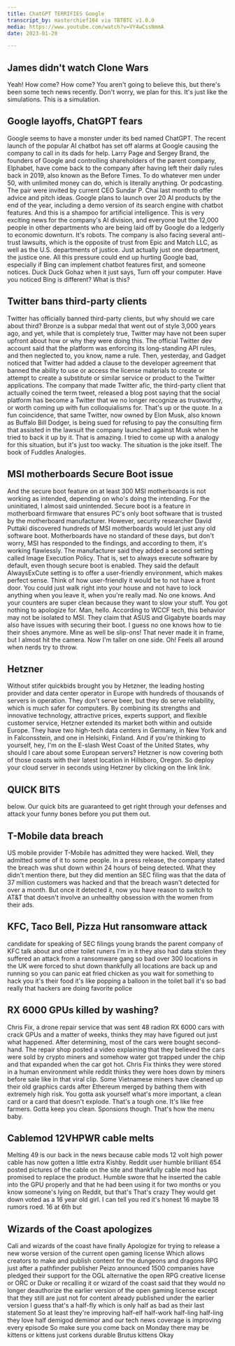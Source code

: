 ```yaml
---
title: ChatGPT TERRIFIES Google
transcript_by: masterchief164 via TBTBTC v1.0.0
media: https://www.youtube.com/watch?v=VY4wCssNmmA
date: 2023-01-20

---
```


## James didn't watch Clone Wars

 Yeah! How come? How come? You aren't going to believe this, but there's been some tech news recently. Don't worry, we plan for this. It's just like the simulations. This is a simulation.

## Google layoffs, ChatGPT fears

 Google seems to have a monster under its bed named ChatGPT. The recent launch of the popular AI chatbot has set off alarms at Google causing the company to call in its dads for help. Larry Page and Sergey Brand, the founders of Google and controlling shareholders of the parent company, Elphabet, have come back to the company after having left their daily rules back in 2019, also known as the Before Times. To do whatever men under 50, with unlimited money can do, which is literally anything. Or podcasting. The pair were invited by current CEO Sundar P. Chai last month to offer advice and pitch ideas. Google plans to launch over 20 AI products by the end of the year, including a demo version of its search engine with chatbot features. And this is a shampoo for artificial intelligence. This is very exciting news for the company's AI division, and everyone but the 12,000 people in other departments who are being laid off by Google do a ledgerly to economic downturn. It's robots. The company is also facing several anti-trust lawsuits, which is the opposite of trust from Epic and Match LLC, as well as the U.S. departments of justice. Just actually just one department, the justice one. All this pressure could end up hurting Google bad, especially if Bing can implement chatbot features first, and someone notices. Duck Duck Gohaz when it just says, Turn off your computer. Have you noticed Bing is different? What is this?

## Twitter bans third-party clients

 Twitter has officially banned third-party clients, but why should we care about third? Bronze is a subpar medal that went out of style 3,000 years ago, and yet, while that is completely true, Twitter may have not been super upfront about how or why they were doing this. The official Twitter dev account said that the platform was enforcing its long-standing API rules, and then neglected to, you know, name a rule. Then, yesterday, and Gadget noticed that Twitter had added a clause to the developer agreement that banned the ability to use or access the license materials to create or attempt to create a substitute or similar service or product to the Twitter applications. The company that made Twitter afic, the third-party client that actually coined the term tweet, released a blog post saying that the social platform has become a Twitter that we no longer recognize as trustworthy, or worth coming up with fun colloquialisms for. That's up or the quote. In a fun coincidence, that same Twitter, now owned by Elon Musk, also known as Buffalo Bill Dodger, is being sued for refusing to pay the consulting firm that assisted in the lawsuit the company launched against Musk when he tried to back it up by it. That is amazing. I tried to come up with a analogy for this situation, but it's just too wacky. The situation is the joke itself. The book of Fuddles Analogies.

## MSI motherboards Secure Boot issue

 And the secure boot feature on at least 300 MSI motherboards is not working as intended, depending on who's doing the intending. For the uninitiated, I almost said unintended. Secure boot is a feature in motherboard firmware that ensures PC's only boot software that is trusted by the motherboard manufacturer. However, security researcher David Puttaki discovered hundreds of MSI motherboards would let just any old software boot. Motherboards have no standard of these days, but don't worry, MSI has responded to the findings, and according to them, it's working flawlessly. The manufacturer said they added a second setting called Image Execution Policy. That is, set to always execute software by default, even though secure boot is enabled. They said the default AlwaysExCute setting is to offer a user-friendly environment, which makes perfect sense. Think of how user-friendly it would be to not have a front door. You could just walk right into your house and not have to lock anything when you leave it, when you're really mad. No one knows. And your counters are super clean because they want to slow your stuff. You got nothing to apologize for. Man, hello. According to WCCF tech, this behavior may not be isolated to MSI. They claim that ASUS and Gigabyte boards may also have issues with securing their boot. I guess no one knows how to tie their shoes anymore. Mine as well be slip-ons! That never made it in frame, but I almost hit the camera. Now I'm taller on one side. Oh! Feels all around when nerds try to throw.

## Hetzner

 Without stifer quickbids brought you by Hetzner, the leading hosting provider and data center operator in Europe with hundreds of thousands of servers in operation. They don't serve beer, but they do serve reliability, which is much safer for computers. By combining its strengths and innovative technology, attractive prices, experts support, and flexible customer service, Hetzner extended its market both within and outside Europe. They have two high-tech data centers in Germany, in New York and in Falconsstein, and one in Helsinki, Finland. And if you're thinking to yourself, hey, I'm on the E-slash West Coast of the United States, why should I care about some European servers? Hetzner is now covering both of those coasts with their latest location in Hillsboro, Oregon. So deploy your cloud server in seconds using Hetzner by clicking on the link link.

## QUICK BITS

 below. Our quick bits are guaranteed to get right through your defenses and attack your funny bones before you put them out.

## T-Mobile data breach

 US mobile provider T-Mobile has admitted they were hacked. Well, they admitted some of it to some people. In a press release, the company stated the breach was shut down within 24 hours of being detected. What they didn't mention there, but they did mention an SEC filing was that the data of 37 million customers was hacked and that the breach wasn't detected for over a month. But once it detected it, now you have reason to switch to AT&T that doesn't involve an unhealthy obsession with the women from their ads.

## KFC, Taco Bell, Pizza Hut ransomware attack

 candidate for speaking of SEC filings young brands the parent company of KFC talk about and other toilet runers I'm in it they also had data stolen they suffered an attack from a ransomware gang so bad over 300 locations in the UK were forced to shut down thankfully all locations are back up and running so you can panic eat fried chicken as you wait for something to hack you it's their food it's like popping a balloon in the toilet ball it's so bad really that hackers are doing favorite police

## RX 6000 GPUs killed by washing?

 Chris Fix, a drone repair service that was sent 48 radion RX 6000 cars with crack GPUs and a matter of weeks, thinks they may have figured out just what happened. After determining, most of the cars were bought second-hand. The repair shop posted a video explaining that they believed the cars were sold by crypto miners and somehow water got trapped under the chip and that expanded when the car got hot. Chris Fix thinks they were stored in a human environment while reddit thinks they were hoes down by miners before sale like in that viral clip. Some Vietnamese miners have cleaned up their old graphics cards after Ethereum merged by bathing them with extremely high risk. You gotta ask yourself what's more important, a clean card or a card that doesn't explode. That's a tough one. It's like free farmers. Gotta keep you clean. Sponsions though. That's how the menu baby.

## Cablemod 12VHPWR cable melts

 Melting 49 is our back in the news because cable mods 12 volt high power cable has now gotten a little extra Kishby. Reddit user humble brilliant 654 posted pictures of the cable on the site and thankfully cable mod has promised to replace the product. Humble swore that he inserted the cable into the GPU properly and that he had been using it for two months or you know someone's lying on Reddit, but that's That's crazy They would get down voted as a 16 year old girl. I can tell you red it's honest 16 maybe 18 rumors roed. 16 at 6th but

## Wizards of the Coast apologizes

 Cali and wizards of the coast have finally Apologize for trying to release a new worse version of the current open gaming license Which allows creators to make and publish content for the dungeons and dragons RPG just after a pathfinder publisher Peizo announced 1500 companies have pledged their support for the OGL alternative the open RPG creative license or ORC or Duke or recalling it or wizard of the coast said that they would no longer deauthorize the earlier version of the open gaming license except that they still are just not for content already published under the earlier version I guess that's a half-fly which is only half as bad as their last statement So at least they're improving half-elf half-work half-ling half-ling they love half demigod demimor and our tech news coverage is improving every episode So make sure you come back on Monday there may be kittens or kittens just corkens durable Brutus kittens Okay


